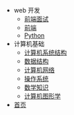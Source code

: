 - web 开发
  - [前端面试](/前端面试/)
  - [前端](/前端高级/)
  - [Python](/python/)
- 计算机基础
  - [计算机系统结构](/计算机基础知识/计算机系统结构/)
  - [数据结构](/计算机基础知识/数据结构/)
  - [计算机网络](/计算机基础知识/网络原理/)
  - [操作系统](/计算机基础知识/操作系统/)
  - [数学知识](/计算机基础知识/数学知识/)
  - [计算机图形学](/计算机基础知识/计算机图形学/)
- [首页](README.md)
